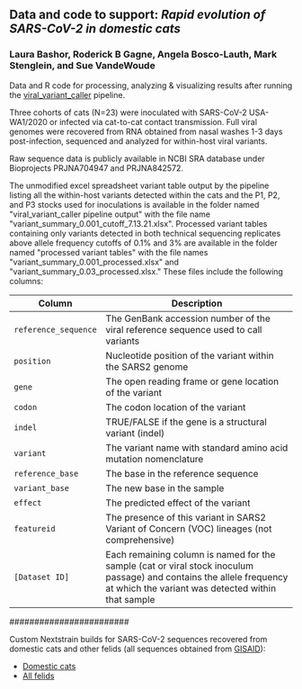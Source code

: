 ## Data and code to support: *Rapid evolution of SARS-CoV-2 in domestic cats*
### Laura Bashor, Roderick B Gagne, Angela Bosco-Lauth, Mark Stenglein, and Sue VandeWoude

Data and R code for processing, analyzing & visualizing results after running the [viral_variant_caller](https://github.com/stenglein-lab/viral_variant_caller) pipeline.

Three cohorts of cats (N=23) were inoculated with SARS-CoV-2 USA-WA1/2020 or infected via cat-to-cat contact transmission. Full viral genomes were recovered from RNA obtained from nasal washes 1-3 days post-infection, sequenced and analyzed for within-host viral variants. 

Raw sequence data is publicly available in NCBI SRA database under Bioprojects PRJNA704947 and 
PRJNA842572.

The unmodified excel spreadsheet variant table output by the pipeline listing all the within-host variants detected within the cats and the P1, P2, and P3 stocks used for inoculations is available in the folder named "viral_variant_caller pipeline output" with the file name "variant_summary_0.001_cutoff_7.13.21.xlsx". Processed variant tables containing only variants detected in both technical sequencing replicates above allele frequency cutoffs of 0.1% and 3% are available in the folder named "processed variant tables" with the file names "variant_summary_0.001_processed.xlsx" and "variant_summary_0.03_processed.xlsx." These files include the following columns:

| Column | Description |
| --- | --- |
| `reference_sequence` | The GenBank accession number of the viral reference sequence used to call variants |
| `position` | Nucleotide position of the variant within the SARS2 genome |
| `gene` | The open reading frame or gene location of the variant  |
| `codon` | The codon location of the variant |
| `indel` | TRUE/FALSE if the gene is a structural variant (indel) |
| `variant` | The variant name with standard amino acid mutation nomenclature  |
| `reference_base` | The base in the reference sequence |
| `variant_base` | The new base in the sample |
| `effect` | The predicted effect of the variant |
| `featureid` | The presence of this variant in SARS2 Variant of Concern (VOC) lineages (not comprehensive) |
| `[Dataset ID]` | Each remaining column is named for the sample (cat or viral stock inoculum passage) and contains the allele frequency at which the variant was detected within that sample |

########################

Custom Nextstrain builds for SARS-CoV-2 sequences recovered from domestic cats and other felids (all sequences obtained from [GISAID](https://gisaid.org/)):
- [Domestic cats](https://nextstrain.org/community/laurabashor/SARS2felids/catshumans)
- [All felids](https://nextstrain.org/community/laurabashor/SARS2felids/felidshumans)

